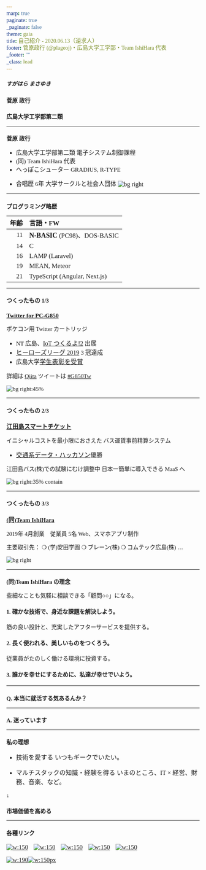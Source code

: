 ```yaml
---
marp: true
paginate: true
_paginate: false
theme: gaia
title: 自己紹介 - 2020.06.13（逆求人）
footer: 菅原政行 (@plageoj)・広島大学工学部・Team IshiHara 代表
_footer: ""
_class: lead
---
```


<style>
*{
    font-family: "Yu Gothic UI";
    font-size: 1.05em;
}

img {
    vertical-align: middle
}
</style>

##### すがはら まさゆき

# 菅原 政行

#

### 広島大学工学部第二類

---

# 菅原 政行

- 広島大学工学部第二類
  電子システム制御課程
- (同) Team IshiHara 代表
- へっぽこシューター
  GRADIUS, R-TYPE
* 合唱歴 6年
  大学サークルと社会人団体
![bg right](https://i.imgur.com/syjBKaQ.png)

---

# プログラミング略歴

| 年齢 | 言語・FW                      |
| ---: | :---------------------------- |
|   11 | **N-BASIC** (PC98)、DOS-BASIC |
|   14 | C                             |
|   16 | LAMP (Laravel)                |
|   19 | MEAN, Meteor                  |
|   21 | TypeScript (Angular, Next.js) |

---

# つくったもの 1/3

## [Twitter for PC-G850](https://protopedia.net/prototype/95192c98732387165bf8e396c0f2dad2)

ポケコン用 Twitter カートリッジ

- NT 広島、[IoT つくるよ!2](https://www.tsukuruyo.net/2019/10/11/post-1872/) 出展
- [ヒーローズリーグ 2019](https://hl2019.we-are-ma.jp/award/) 3 冠達成
- 広島大学[学生表彰を受賞](https://www.hiroshima-u.ac.jp/system/files/138723/2019%28R%E5%85%83%E5%B9%B4%E5%BA%A6%29%E3%80%80%E5%AD%A6%E9%95%B7%E8%A1%A8%E5%BD%B0%E8%80%85.pdf)

詳細は [Qiita](https://qiita.com/plageoj/items/aa472df1122147cce6be) ツイートは [#G850Tw](https://twitter.com/search?q=%23g850tw&src=typed_query&f=live)

![bg right:45%](https://protopedia.net/sites/default/files/prototype/2016/img/IMG_20191111_015521.jpg)

---

# つくったもの 2/3

## [江田島スマートチケット](https://etajima-smart-ticket.now.sh/)

イニシャルコストを最小限におさえた
バス運賃事前精算システム

- [交通系データ・ハッカソン](https://hmcn.connpass.com/event/162651/)優勝

江田島バス(株)での試験にむけ調整中
日本一簡単に導入できる MaaS へ

![bg right:35% contain](https://i.imgur.com/7cLq1hD.png)

---

# つくったもの 3/3

## [(同)Team IshiHara](https://ishihara.team/)

2019年 4月創業　従業員 5名
Web、スマホアプリ制作

主要取引先：
❍ (学)安田学園
❍ ブレーン(株)
❍ コムテック広島(株) …

![bg right](https://i.imgur.com/L0a7eWQ.png)

<!-- ---

# つくったもの 4/4

## [Video Vendor](https://video-vendor.net/)

必要事項を埋めて最短3分即納品！
SNSプロモーション向け動画作成サービス

本イベントからご連絡頂ければ
3ヶ月間**無料**で作り放題に！ -->

---

# (同)Team IshiHara の理念

些細なことも気軽に相談できる「顧問○○」になる。

#### 1. 確かな技術で、身近な課題を解決しよう。

筋の良い設計と、充実したアフターサービスを提供する。

#### 2. 長く使われる、美しいものをつくろう。

従業員がたのしく働ける環境に投資する。

#### 3. 誰かを幸せにするために、私達が幸せでいよう。

---

<!--
_class: lead
-->

# Q. 本当に就活する気あるんか？

---

<!--
_class: lead
-->

# A. 迷っています

---

# 私の理想

- 技術を愛する
  いつもギークでいたい。

- マルチスタックの知識・経験を得る
  いまのところ、IT × 経営、財務、音楽、など。

↓

## 市場価値を高める

<!-- 業務をとおしてスキルアップでき、顧客の顔が見える。
#### 1. 確かな技術で、身近な課題を解決しよう。

品質管理や保守に関わるノウハウが蓄積されている。
#### 2. 長く使われる、美しいものをつくろう。

コミュニティへの参加、趣味のものづくりが続けられる。
#### 3. 誰かを幸せにするために、私も幸せでいよう。 -->

---

# 各種リンク

[![w:150](https://facebookbrand.com/wp-content/uploads/2019/04/f_logo_RGB-Hex-Blue_512.png?w=512&h=512)](https://fb.me/plageoj)　[![w:150](https://cdn.icon-icons.com/icons2/1907/PNG/512/iconfinder-twitter-4555883_121368.png)](https://twitter.com/plageoj)　[![w:150](https://i.imgur.com/dl8Bqem.png)](https://qiita.com/plageoj)　[![w:150](https://i.imgur.com/ecH3bkS.png)](https://github.com/plageoj)　[![w:150](https://cdn4.iconfinder.com/data/icons/social-messaging-ui-color-shapes-2-free/128/social-linkedin-circle-512.png)](https://linkedin.com/in/plageoj)

[![w:190](https://i.imgur.com/pF2LdSV.png)](https://www.wantedly.com/users/18573739)[![w:150px](https://scontent-lax3-2.xx.fbcdn.net/v/t1.0-9/16406572_1407879959230404_6144472835416013304_n.png?_nc_cat=111&_nc_sid=09cbfe&_nc_ohc=xuDTNZMSHSAAX8vW5EF&_nc_ht=scontent-lax3-2.xx&oh=8ce0800bdc8c9daf61c4cd1915148798&oe=5F0A904B)](https://8card.net/p/plageoj)
